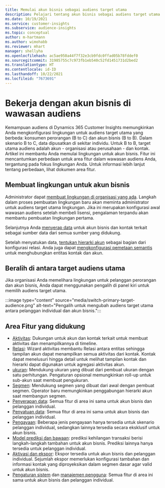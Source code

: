 ```yaml
---
title: Memulai akun bisnis sebagai audiens target utama
description: Pelajari tentang akun bisnis sebagai audiens target utama Dynamics 365 Customer Insights.
ms.date: 10/19/2021
ms.service: customer-insights
ms.subservice: audience-insights
ms.topic: conceptual
author: m-hartmann
ms.author: wimohabb
ms.reviewer: mhart
manager: shellyha
ms.openlocfilehash: ac5ae950a44f7f32e3cb9fdc0ffad05b78fddef0
ms.sourcegitcommit: 31985755c7c973fb1eb540c52fd1451731d2bed2
ms.translationtype: HT
ms.contentlocale: id-ID
ms.lasthandoff: 10/22/2021
ms.locfileid: "7673691"
---
```

# <a name="work-with-business-accounts-in-audience-insights"></a>Bekerja dengan akun bisnis di wawasan audiens

Kemampuan audiens di Dynamics 365 Customer Insights memungkinkan Anda mengkonfigurasi lingkungan untuk audiens target utama yang berbeda: konsumen perorangan (B to C) dan akun bisnis (B to B). Dalam skenario B to C, data dipusatkan di sekitar individu. Untuk B to B, target utama audiens adalah akun - organisasi atau perusahaan - dan kontak. Artikel ini membantu Anda memulai lingkungan untuk akun bisnis. Fitur ini mencantumkan perbedaan untuk area fitur dalam wawasan audiens Anda, tergantung pada fokus lingkungan Anda. Untuk informasi lebih lanjut tentang perbedaan, lihat dokumen area fitur. 

## <a name="create-an-environment-for-business-accounts"></a>Membuat lingkungan untuk akun bisnis

Administrator dapat [membuat lingkungan di organisasi yang ada](create-environment.md). Langkah dalam proses pembuatan lingkungan baru akan meminta administrator untuk audiens target utama lingkungan. Jika ini merupakan konfigurasi awal wawasan audiens setelah membeli lisensi, pengalaman terpandu akan membantu pembuatan lingkungan pertama.

Selanjutnya Anda [menyerap data](data-sources.md) untuk akun bisnis dan kontak terkait sebagai sumber data dari semua sumber yang didukung.

Setelah menyatukan data, [tentukan hierarki akun](relationships.md#set-up-account-hierarchies) sebagai bagian dari konfigurasi relasi. Anda juga dapat [mengkonfigurasi pemetaan semantis](semantic-mappings.md) untuk menghubungkan entitas kontak dan akun. 

## <a name="switch-between-primary-target-audience"></a>Beralih di antara target audiens utama

Jika organisasi Anda memelihara lingkungan untuk pelanggan perorangan dan akun bisnis, Anda dapat menggunakan pengalih di panel kiri untuk memilih audiens target utama.

:::image type="content" source="media/switch-primary-target-audience.png" alt-text="Pengalih untuk mengubah audiens target utama antara pelanggan individual dan akun bisnis.":::

## <a name="supported-feature-areas"></a>Area Fitur yang didukung

- [Aktivitas](activities.md): Dukungan untuk akun dan kontak terkait untuk membuat aktivitas dan menampilkannya di timeline.
- [Relasi](relationships.md): Wizard aktivitas membantu Relasi antara entitas sehingga tampilan akun dapat menampilkan semua aktivitas dari kontak. Kontak dapat menelusuri hingga detail untuk melihat tampilan kontak dan hierarki dapat digunakan untuk agregasi aktivitas akun.
- [ukuran](measures.md): Mendukung ukuran yang dibuat dari pembuat ukuran dengan satu perhitungan. Pengaturan opsional memungkinkan roll-up untuk sub-akun saat membuat pengukuran.
- [Segmen](segments.md): Mendukung segmen yang dibuat dari awal dengan pembuat segmen. Operator baru memungkinkan penggabungan hierarki akun saat membangun segmen.
- [Penyerapan data](data-sources.md): Semua fitur di area ini sama untuk akun bisnis dan pelanggan individual.
- [Penyatuan data](data-unification.md): Semua fitur di area ini sama untuk akun bisnis dan pelanggan individual.
- [Pengayaan](enrichment-hub.md): Beberapa jenis pengayaan hanya tersedia untuk skenario pelanggan individual, sedangkan lainnya tersedia secara eksklusif untuk akun bisnis.
- [Model prediksi dan bawaan](predictions-overview.md): prediksi kehilangan transaksi berisi langkah-langkah tambahan untuk akun bisnis. Prediksi lainnya hanya tersedia untuk pelanggan individual.
- [Aktivasi dan ekspor](export-destinations.md): Ekspor tersedia untuk akun bisnis dan pelanggan individual. Sejumlah ekspor memerlukan konfigurasi tambahan dan informasi kontak yang diproyeksikan dalam segmen dasar agar valid untuk akun bisnis.
- [Pengaturan sistem](system.md) dan [manajemen pengguna](permissions.md): Semua fitur di area ini sama untuk akun bisnis dan pelanggan individual.


